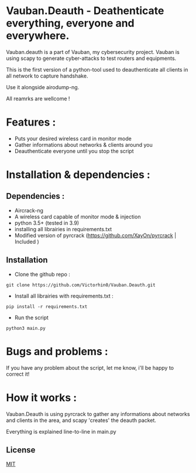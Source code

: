 
# Vauban.Deauth - Deathenticate everything, everyone and everywhere.

Vauban.deauth is a part of Vauban, my cybersecurity project. Vauban is using scapy to generate cyber-attacks to test routers and equipments.

This is the first version of a python-tool used to deauthenticate all clients in all network to capture handshake. 

Use it alongside airodump-ng.

All reamrks are wellcome !


# Features : 

- Puts your desired wireless card in monitor mode
- Gather informations about networks & clients around you
- Deauthenticate everyone until you stop the script

# Installation & dependencies :

## Dependencies : 

- Aircrack-ng
- A wireless card capable of monitor mode & injection
- python 3.5+ (tested in 3.9)
- installing all librairies in requirements.txt
- Modified version of pyrcrack (https://github.com/XayOn/pyrcrack | Included ) 

## Installation

- Clone the github repo : 
```
git clone https://github.com/Victorhin0/Vauban.Deauth.git
```


- Install all librairies with requirements.txt : 
```
pip install -r requirements.txt
```
- Run the script 

```
python3 main.py
```

# Bugs and problems : 

If you have any problem about the script, let me know, i'll be happy to correct it!

# How it works : 

Vauban.Deauth is using pyrcrack to gather any informations about networks and clients in the area, and scapy 'creates' the deauth packet.

Everything is explained line-to-line in main.py

## License
[MIT](https://choosealicense.com/licenses/mit/)
